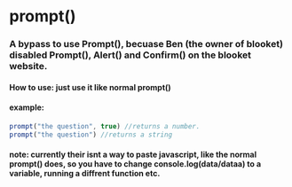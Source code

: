 # prompt()
### A bypass to use Prompt(), becuase Ben (the owner of blooket) disabled Prompt(), Alert() and Confirm() on the blooket website.
#### How to use: just use it like normal prompt()
#### example:
```javascript
prompt("the question", true) //returns a number.
prompt("the question") //returns a string
```
#### note: currently their isnt a way to paste javascript, like the normal prompt() does, so you have to change console.log(data/dataa) to a variable, running a diffrent function etc.
